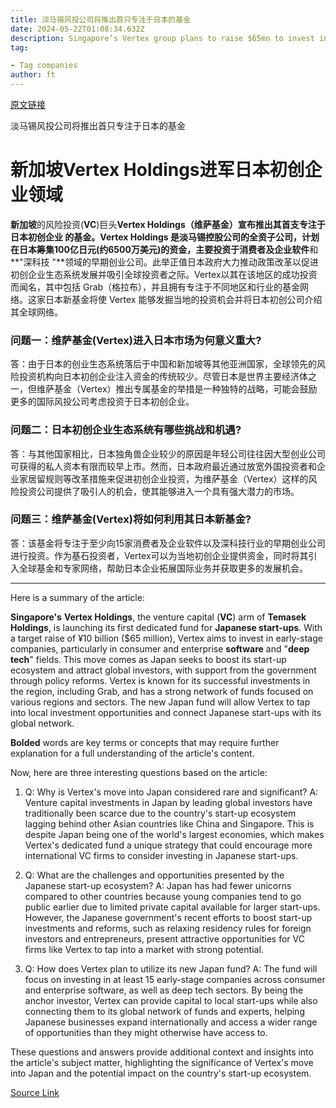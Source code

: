 ```yaml
---
title: 淡马锡风投公司将推出首只专注于日本的基金
date: 2024-05-22T01:08:34.632Z
description: Singapore’s Vertex group plans to raise $65mn to invest in software and ‘deep tech’ start-ups
tag: 

- Tag companies
author: ft
---
```


[原文链接](https://ft.com/content/b2e5bdc1-eb8f-427c-b175-1bed7412d206)

淡马锡风投公司将推出首只专注于日本的基金

# 新加坡Vertex Holdings进军日本初创企业领域


**新加坡**的风险投资(**VC**)巨头**Vertex Holdings（维萨基金）**宣布推出其首支专注于 **日本初创企业** 的基金。Vertex Holdings 是淡马锡控股公司的全资子公司，计划在日本筹集100亿日元(约6500万美元)的资金，主要投资于消费者及企业**软件**和 **"深科技 "**领域的早期创业公司。此举正值日本政府大力推动政策改革以促进初创企业生态系统发展并吸引全球投资者之际。Vertex以其在该地区的成功投资而闻名，其中包括 Grab（格拉布），并且拥有专注于不同地区和行业的基金网络。这家日本新基金将使 Vertex 能够发掘当地的投资机会并将日本初创公司介绍其全球网络。


### **问题一：维萨基金(Vertex)进入日本市场为何意义重大?** 

答：由于日本的创业生态系统落后于中国和新加坡等其他亚洲国家，全球领先的风险投资机构向日本初创企业注入资金的传统较少。尽管日本是世界主要经济体之一，但维萨基金（Vertex）推出专属基金的举措是一种独特的战略，可能会鼓励更多的国际风投公司考虑投资于日本初创企业。

### **问题二：日本初创企业生态系统有哪些挑战和机遇?** 

答：与其他国家相比，日本独角兽企业较少的原因是年轻公司往往因大型创业公司可获得的私人资本有限而较早上市。然而，日本政府最近通过放宽外国投资者和企业家居留规则等改革措施来促进初创企业投资，为维萨基金（Vertex）这样的风险投资公司提供了吸引人的机会，使其能够进入一个具有强大潜力的市场。

### **问题三：维萨基金(Vertex)将如何利用其日本新基金?** 

答：该基金将专注于至少向15家消费者及企业软件以及深科技行业的早期创业公司进行投资。作为基石投资者，Vertex可以为当地初创企业提供资金，同时将其引入全球基金和专家网络，帮助日本企业拓展国际业务并获取更多的发展机会。

---

Here is a summary of the article:

**Singapore's** **Vertex Holdings**, the venture capital (**VC**) arm of **Temasek Holdings**, is launching its first dedicated fund for **Japanese start-ups**. With a target raise of ¥10 billion ($65 million), Vertex aims to invest in early-stage companies, particularly in consumer and enterprise **software** and "**deep tech**" fields. This move comes as Japan seeks to boost its start-up ecosystem and attract global investors, with support from the government through policy reforms. Vertex is known for its successful investments in the region, including Grab, and has a strong network of funds focused on various regions and sectors. The new Japan fund will allow Vertex to tap into local investment opportunities and connect Japanese start-ups with its global network.

**Bolded** words are key terms or concepts that may require further explanation for a full understanding of the article's content. 

Now, here are three interesting questions based on the article: 

1. Q: Why is Vertex's move into Japan considered rare and significant? 
A: Venture capital investments in Japan by leading global investors have traditionally been scarce due to the country's start-up ecosystem lagging behind other Asian countries like China and Singapore. This is despite Japan being one of the world's largest economies, which makes Vertex's dedicated fund a unique strategy that could encourage more international VC firms to consider investing in Japanese start-ups. 

2. Q: What are the challenges and opportunities presented by the Japanese start-up ecosystem? 
A: Japan has had fewer unicorns compared to other countries because young companies tend to go public earlier due to limited private capital available for larger start-ups. However, the Japanese government's recent efforts to boost start-up investments and reforms, such as relaxing residency rules for foreign investors and entrepreneurs, present attractive opportunities for VC firms like Vertex to tap into a market with strong potential. 

3. Q: How does Vertex plan to utilize its new Japan fund? 
A: The fund will focus on investing in at least 15 early-stage companies across consumer and enterprise software, as well as deep tech sectors. By being the anchor investor, Vertex can provide capital to local start-ups while also connecting them to its global network of funds and experts, helping Japanese businesses expand internationally and access a wider range of opportunities than they might otherwise have access to. 

These questions and answers provide additional context and insights into the article's subject matter, highlighting the significance of Vertex's move into Japan and the potential impact on the country's start-up ecosystem.

[Source Link](https://ft.com/content/b2e5bdc1-eb8f-427c-b175-1bed7412d206)

